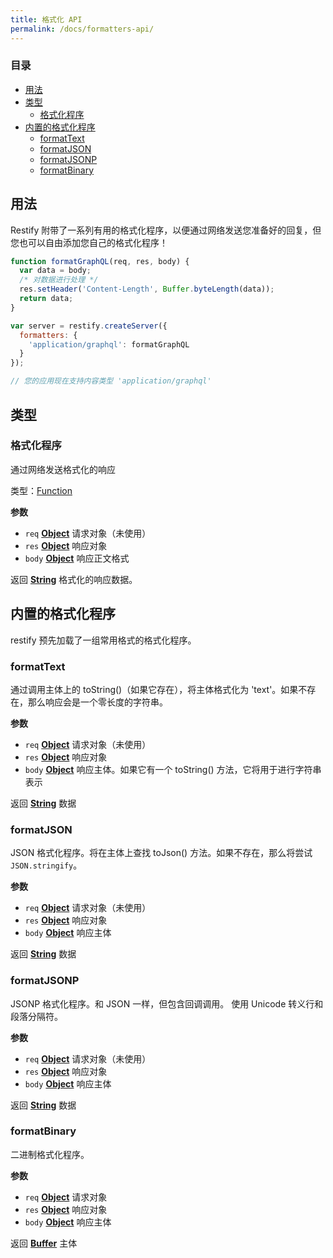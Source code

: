 ```yaml
---
title: 格式化 API
permalink: /docs/formatters-api/
---
```


### 目录

-   [用法](#用法)
-   [类型](#类型)
    -   [格式化程序](#格式化程序)
-   [内置的格式化程序](#内置的格式化程序)
    -   [formatText](#formattext)
    -   [formatJSON](#formatjson)
    -   [formatJSONP](#formatjsonp)
    -   [formatBinary](#formatbinary)

## 用法

Restify 附带了一系列有用的格式化程序，以便通过网络发送您准备好的回复，但您也可以自由添加您自己的格式化程序！

```javascript
function formatGraphQL(req, res, body) {
  var data = body;
  /* 对数据进行处理 */
  res.setHeader('Content-Length', Buffer.byteLength(data));
  return data;
}

var server = restify.createServer({
  formatters: {
    'application/graphql': formatGraphQL
  }
});

// 您的应用现在支持内容类型 'application/graphql'
```


## 类型

### 格式化程序

通过网络发送格式化的响应

类型：[Function](https://developer.mozilla.org/zh-CN/docs/Web/JavaScript/Reference/Statements/function)

**参数**

-   `req` **[Object](https://developer.mozilla.org/zh-CN/docs/Web/JavaScript/Reference/Global_Objects/Object)** 请求对象（未使用）
-   `res` **[Object](https://developer.mozilla.org/zh-CN/docs/Web/JavaScript/Reference/Global_Objects/Object)** 响应对象
-   `body` **[Object](https://developer.mozilla.org/zh-CN/docs/Web/JavaScript/Reference/Global_Objects/Object)** 响应正文格式

返回 **[String](https://developer.mozilla.org/zh-CN/docs/Web/JavaScript/Reference/Global_Objects/String)** 格式化的响应数据。

## 内置的格式化程序

restify 预先加载了一组常用格式的格式化程序。

### formatText

通过调用主体上的 toString()（如果它存在），将主体格式化为 'text'。如果不存在，那么响应会是一个零长度的字符串。

**参数**

-   `req` **[Object](https://developer.mozilla.org/zh-CN/docs/Web/JavaScript/Reference/Global_Objects/Object)** 请求对象（未使用）
-   `res` **[Object](https://developer.mozilla.org/zh-CN/docs/Web/JavaScript/Reference/Global_Objects/Object)** 响应对象
-   `body` **[Object](https://developer.mozilla.org/zh-CN/docs/Web/JavaScript/Reference/Global_Objects/Object)** 响应主体。如果它有一个 toString() 方法，它将用于进行字符串表示

返回 **[String](https://developer.mozilla.org/zh-CN/docs/Web/JavaScript/Reference/Global_Objects/String)** 数据

### formatJSON

JSON 格式化程序。将在主体上查找 toJson() 方法。如果不存在，那么将尝试 `JSON.stringify`。

**参数**

-   `req` **[Object](https://developer.mozilla.org/zh-CN/docs/Web/JavaScript/Reference/Global_Objects/Object)** 请求对象（未使用）
-   `res` **[Object](https://developer.mozilla.org/zh-CN/docs/Web/JavaScript/Reference/Global_Objects/Object)** 响应对象
-   `body` **[Object](https://developer.mozilla.org/zh-CN/docs/Web/JavaScript/Reference/Global_Objects/Object)** 响应主体

返回 **[String](https://developer.mozilla.org/zh-CN/docs/Web/JavaScript/Reference/Global_Objects/String)** 数据

### formatJSONP

JSONP 格式化程序。和 JSON 一样，但包含回调调用。
使用 Unicode 转义行和段落分隔符。

**参数**

-   `req` **[Object](https://developer.mozilla.org/zh-CN/docs/Web/JavaScript/Reference/Global_Objects/Object)** 请求对象（未使用）
-   `res` **[Object](https://developer.mozilla.org/zh-CN/docs/Web/JavaScript/Reference/Global_Objects/Object)** 响应对象
-   `body` **[Object](https://developer.mozilla.org/zh-CN/docs/Web/JavaScript/Reference/Global_Objects/Object)** 响应主体

返回 **[String](https://developer.mozilla.org/zh-CN/docs/Web/JavaScript/Reference/Global_Objects/String)** 数据

### formatBinary

二进制格式化程序。

**参数**

-   `req` **[Object](https://developer.mozilla.org/zh-CN/docs/Web/JavaScript/Reference/Global_Objects/Object)** 请求对象
-   `res` **[Object](https://developer.mozilla.org/zh-CN/docs/Web/JavaScript/Reference/Global_Objects/Object)** 响应对象
-   `body` **[Object](https://developer.mozilla.org/zh-CN/docs/Web/JavaScript/Reference/Global_Objects/Object)** 响应主体

返回 **[Buffer](https://nodejs.org/api/buffer.html)** 主体
